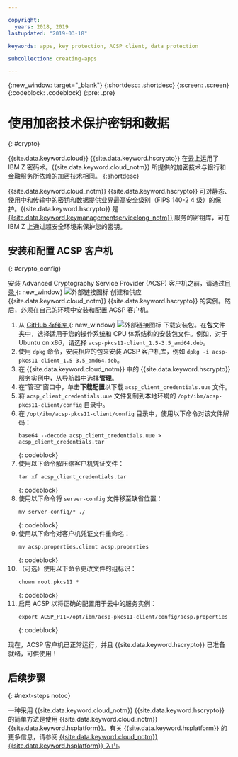 ```yaml
---

copyright:
  years: 2018, 2019
lastupdated: "2019-03-18"

keywords: apps, key protection, ACSP client, data protection

subcollection: creating-apps

---
```

{:new_window: target="_blank"}
{:shortdesc: .shortdesc}
{:screen: .screen}
{:codeblock: .codeblock}
{:pre: .pre}

# 使用加密技术保护密钥和数据
{: #crypto}

{{site.data.keyword.cloud}} {{site.data.keyword.hscrypto}} 在云上运用了 IBM Z 密码术。{{site.data.keyword.cloud_notm}} 所提供的加密技术与银行和金融服务所依赖的加密技术相同。
{:shortdesc}

{{site.data.keyword.cloud_notm}} {{site.data.keyword.hscrypto}} 可对静态、使用中和传输中的密钥和数据提供业界最高安全级别（FIPS 140-2 4 级）的保护。{{site.data.keyword.hscrypto}} 是 [{{site.data.keyword.keymanagementservicelong_notm}}](/docs/services/hs-crypto?topic=hs-crypto-get-started) 服务的密钥库，可在 IBM Z 上通过超安全环境来保护您的密钥。

## 安装和配置 ACSP 客户机
{: #crypto_config}

安装 Advanced Cryptography Service Provider (ACSP) 客户机之前，请通过[目录 ](https://{DomainName}/catalog/services/hyper-protect-crypto-services){: new_window} ![外部链接图标](../../icons/launch-glyph.svg "外部链接图标") 创建和供应 {{site.data.keyword.cloud_notm}} {{site.data.keyword.hscrypto}} 的实例。然后，必须在自己的环境中安装和配置 ACSP 客户机。

1. 从 [GitHub 存储库 ](https://github.com/ibm-developer/ibm-cloud-hyperprotectcrypto){: new_window} ![外部链接图标](../../icons/launch-glyph.svg "外部链接图标") 下载安装包。在**包**文件夹中，选择适用于您的操作系统和 CPU 体系结构的安装包文件。例如，对于 Ubuntu on x86，请选择 `acsp-pkcs11-client_1.5-3.5_amd64.deb`。
2. 使用 `dpkg` 命令，安装相应的包来安装 ACSP 客户机库，例如 `dpkg -i acsp-pkcs11-client_1.5-3.5_amd64.deb`。
3. 在 {{site.data.keyword.cloud_notm}} 中的 {{site.data.keyword.hscrypto}} 服务实例中，从导航器中选择**管理**。
4. 在“管理”窗口中，单击**下载配置**以下载 `acsp_client_credentials.uue` 文件。
5. 将 `acsp_client_credentials.uue` 文件复制到本地环境的 `/opt/ibm/acsp-pkcs11-client/config` 目录中。
6. 在 `/opt/ibm/acsp-pkcs11-client/config` 目录中，使用以下命令对该文件解码：
   ```
   base64 --decode acsp_client_credentials.uue > acsp_client_credentials.tar
   ```
   {: codeblock}
7. 使用以下命令解压缩客户机凭证文件：
   ```
   tar xf acsp_client_credentials.tar
   ```
   {: codeblock}
8. 使用以下命令将 `server-config` 文件移至缺省位置：
   ```
   mv server-config/* ./
   ```
   {: codeblock}
9. 使用以下命令对客户机凭证文件重命名：
   ```
   mv acsp.properties.client acsp.properties
   ```
   {: codeblock}
10. （可选）使用以下命令更改文件的组标识：
    ```
    chown root.pkcs11 *
    ```
    {: codeblock}
11. 启用 ACSP 以将正确的配置用于云中的服务实例：
    ```
    export ACSP_P11=/opt/ibm/acsp-pkcs11-client/config/acsp.properties
    ```
    {: codeblock}

现在，ACSP 客户机已正常运行，并且 {{site.data.keyword.hscrypto}} 已准备就绪，可供使用！

## 后续步骤
{: #next-steps notoc}

一种采用 {{site.data.keyword.cloud_notm}} {{site.data.keyword.hscrypto}} 的简单方法是使用 {{site.data.keyword.cloud_notm}} {{site.data.keyword.hsplatform}}。有关 {{site.data.keyword.hsplatform}} 的更多信息，请参阅 [{{site.data.keyword.cloud_notm}} {{site.data.keyword.hsplatform}} 入门](/docs/services/hypersecure-platform?topic=services/hypersecure-platform-getting-started-with-ibm-cloud-hyper-protect-developer-starter-kits)。
